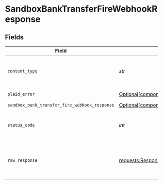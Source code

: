 # SandboxBankTransferFireWebhookResponse


## Fields

| Field                                                                                                                            | Type                                                                                                                             | Required                                                                                                                         | Description                                                                                                                      |
| -------------------------------------------------------------------------------------------------------------------------------- | -------------------------------------------------------------------------------------------------------------------------------- | -------------------------------------------------------------------------------------------------------------------------------- | -------------------------------------------------------------------------------------------------------------------------------- |
| `content_type`                                                                                                                   | *str*                                                                                                                            | :heavy_check_mark:                                                                                                               | HTTP response content type for this operation                                                                                    |
| `plaid_error`                                                                                                                    | [Optional[components.PlaidError]](../../models/components/plaiderror.md)                                                         | :heavy_minus_sign:                                                                                                               | Error response                                                                                                                   |
| `sandbox_bank_transfer_fire_webhook_response`                                                                                    | [Optional[components.SandboxBankTransferFireWebhookResponse]](../../models/components/sandboxbanktransferfirewebhookresponse.md) | :heavy_minus_sign:                                                                                                               | OK                                                                                                                               |
| `status_code`                                                                                                                    | *int*                                                                                                                            | :heavy_check_mark:                                                                                                               | HTTP response status code for this operation                                                                                     |
| `raw_response`                                                                                                                   | [requests.Response](https://requests.readthedocs.io/en/latest/api/#requests.Response)                                            | :heavy_check_mark:                                                                                                               | Raw HTTP response; suitable for custom response parsing                                                                          |